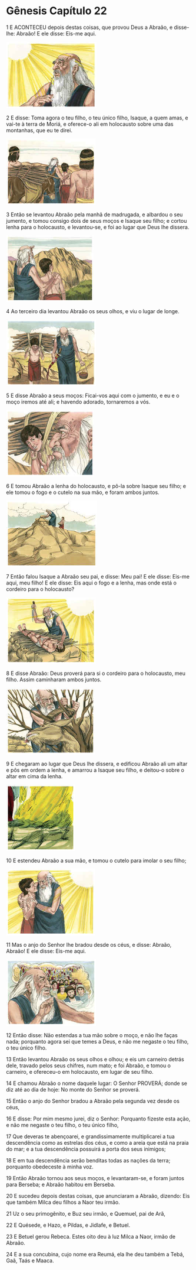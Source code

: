 # Gênesis Capítulo 22

1	E ACONTECEU depois destas coisas, que provou Deus a Abraão, e disse-lhe: Abraão! E ele disse: Eis-me aqui.

![](.img/01_Ge_22_01_RG.jpg)

2	E disse: Toma agora o teu filho, o teu único filho, Isaque, a quem amas, e vai-te à terra de Moriá, e oferece-o ali em holocausto sobre uma das montanhas, que eu te direi.

![](.img/01_Ge_22_02_RG.jpg)

3	Então se levantou Abraão pela manhã de madrugada, e albardou o seu jumento, e tomou consigo dois de seus moços e Isaque seu filho; e cortou lenha para o holocausto, e levantou-se, e foi ao lugar que Deus lhe dissera.

![](.img/01_Ge_22_03_RG.jpg)

4	Ao terceiro dia levantou Abraão os seus olhos, e viu o lugar de longe.

![](.img/01_Ge_22_04_RG.jpg)

5	E disse Abraão a seus moços: Ficai-vos aqui com o jumento, e eu e o moço iremos até ali; e havendo adorado, tornaremos a vós.

![](.img/01_Ge_22_05_RG.jpg)

6	E tomou Abraão a lenha do holocausto, e pô-la sobre Isaque seu filho; e ele tomou o fogo e o cutelo na sua mão, e foram ambos juntos.

![](.img/01_Ge_22_06_RG.jpg)

7	Então falou Isaque a Abraão seu pai, e disse: Meu pai! E ele disse: Eis-me aqui, meu filho! E ele disse: Eis aqui o fogo e a lenha, mas onde está o cordeiro para o holocausto?

![](.img/01_Ge_22_07_RG.jpg)

8	E disse Abraão: Deus proverá para si o cordeiro para o holocausto, meu filho. Assim caminharam ambos juntos.

![](.img/01_Ge_22_08_RG.jpg)

9	E chegaram ao lugar que Deus lhe dissera, e edificou Abraão ali um altar e pôs em ordem a lenha, e amarrou a Isaque seu filho, e deitou-o sobre o altar em cima da lenha.

![](.img/01_Ge_22_09_RG.jpg)

10	E estendeu Abraão a sua mão, e tomou o cutelo para imolar o seu filho;

![](.img/01_Ge_22_10_RG.jpg)

11	Mas o anjo do Senhor lhe bradou desde os céus, e disse: Abraão, Abraão! E ele disse: Eis-me aqui.

![](.img/01_Ge_22_11_RG.jpg)

12	Então disse: Não estendas a tua mão sobre o moço, e não lhe faças nada; porquanto agora sei que temes a Deus, e não me negaste o teu filho, o teu único filho.

13	Então levantou Abraão os seus olhos e olhou; e eis um carneiro detrás dele, travado pelos seus chifres, num mato; e foi Abraão, e tomou o carneiro, e ofereceu-o em holocausto, em lugar de seu filho.

14	E chamou Abraão o nome daquele lugar: O Senhor PROVERÁ; donde se diz até ao dia de hoje: No monte do Senhor se proverá.

15	Então o anjo do Senhor bradou a Abraão pela segunda vez desde os céus,

16	E disse: Por mim mesmo jurei, diz o Senhor: Porquanto fizeste esta ação, e não me negaste o teu filho, o teu único filho,

17	Que deveras te abençoarei, e grandissimamente multiplicarei a tua descendência como as estrelas dos céus, e como a areia que está na praia do mar; e a tua descendência possuirá a porta dos seus inimigos;

18	E em tua descendência serão benditas todas as nações da terra; porquanto obedeceste à minha voz.

19	Então Abraão tornou aos seus moços, e levantaram-se, e foram juntos para Berseba; e Abraão habitou em Berseba.

20	E sucedeu depois destas coisas, que anunciaram a Abraão, dizendo: Eis que também Milca deu filhos a Naor teu irmão.

21	Uz o seu primogênito, e Buz seu irmão, e Quemuel, pai de Arã,

22	E Quésede, e Hazo, e Pildas, e Jidlafe, e Betuel.

23	E Betuel gerou Rebeca. Estes oito deu à luz Milca a Naor, irmão de Abraão.

24	E a sua concubina, cujo nome era Reumá, ela lhe deu também a Tebá, Gaã, Taás e Maaca.

